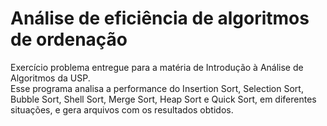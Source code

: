 # Análise de eficiência de algoritmos de ordenação
Exercício problema entregue para a matéria de Introdução à Análise de Algoritmos da USP. <br>
Esse programa analisa a performance do Insertion Sort, Selection Sort, Bubble Sort, Shell Sort, Merge Sort, Heap Sort e Quick Sort, em diferentes situações, e gera arquivos com os resultados obtidos.
